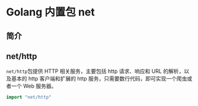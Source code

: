 # Golang 内置包 net

## 简介

## net/http

`net/http`包提供 HTTP 相关服务，主要包括 http 请求、响应和 URL 的解析，以及基本的 http 客户端和扩展的 http 服务，只需要数行代码，即可实现一个爬虫或者一个 Web 服务器。

```go
import "net/http"
```

